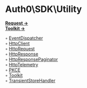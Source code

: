 # Auth0\\SDK\\Utility

**[Request →](Request)**  
**[Toolkit →](Toolkit)**  
  
◦ [EventDispatcher](EventDispatcher.md)  
◦ [HttpClient](HttpClient.md)  
◦ [HttpRequest](HttpRequest.md)  
◦ [HttpResponse](HttpResponse.md)  
◦ [HttpResponsePaginator](HttpResponsePaginator.md)  
◦ [HttpTelemetry](HttpTelemetry.md)  
◦ [PKCE](PKCE.md)  
◦ [Toolkit](Toolkit.md)  
◦ [TransientStoreHandler](TransientStoreHandler.md)  



